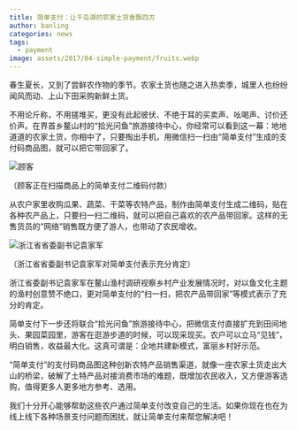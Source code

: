 ```yaml
---
title: 简单支付：让千岛湖的农家土货香飘四方
author: banling
categories: news
tags:
  - payment
image: assets/2017/04-simple-payment/fruits.webp
---
```


春生夏长，又到了尝鲜农作物的季节。农家土货也随之进入热卖季，城里人也纷纷闻风而动、上山下田采购新鲜土货。

不用论斤称，不用搓堆买，更没有此起彼伏、不绝于耳的买卖声、吆喝声、讨价还价声。在界首乡鳌山村的“拾光问鱼”旅游接待中心，你经常可以看到这一幕：地地道道的农家土货，你相中了，只要掏出手机，用微信扫一扫由“简单支付”生成的支付码商品图，就可以把它带回家了。

![顾客](/assets/2017/04-simple-payment/buyer.webp)

（顾客正在扫描商品上的简单支付二维码付款）

从农户家里收购瓜果、蔬菜、干菜等农特产品，制作由简单支付生成二维码，贴在各种农产品上，只要扫一扫二维码，就可以把自己喜欢的农产品带回家。这样的无售货员的“网络”销售既方便了游人，也带动了农民增收。

![浙江省省委副书记袁家军](/assets/2017/04-simple-payment/shuji.webp)

（浙江省省委副书记袁家军对简单支付表示充分肯定）

浙江省委副书记袁家军在鳌山渔村调研视察乡村产业发展情况时，对以鱼文化主题的渔村创意赞不绝口，更对简单支付的“扫一扫，把农产品带回家”等模式表示了充分的肯定。

简单支付下一步还将联合“拾光问鱼”旅游接待中心，把微信支付直接扩充到田间地头、果园菜园里，游客在逛游步道的时候，可以现采现买。农户可以立马“见钱”，明白销售，收益最大化。这真可谓是：企地共建新模式，富丽乡村好示范。

“简单支付”的支付码商品图这种创新农特产品销售渠道，就像一座农家土货走出大山的桥梁，破解了土特产品对接消费市场的难题，既增加农民收入，又方便游客选购，值得更多人更多地方参考、选用。

我们十分开心能够帮助这些农户通过简单支付改变自己的生活。如果你现在也在为线上线下各种场景支付问题而困扰，就让简单支付来帮您解决吧！
